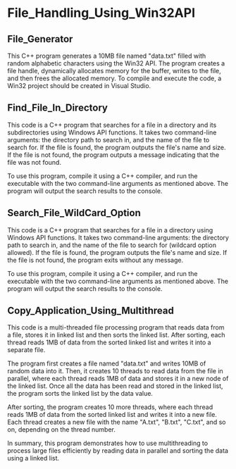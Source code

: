 # File_Handling_Using_Win32API

## File_Generator
This C++ program generates a 10MB file named "data.txt" filled with random alphabetic characters using the Win32 API. The program creates a file handle, dynamically allocates memory for the buffer, writes to the file, and then frees the allocated memory. To compile and execute the code, a Win32 project should be created in Visual Studio.

## Find_File_In_Directory
This code is a C++ program that searches for a file in a directory and its subdirectories using Windows API functions. It takes two command-line arguments: the directory path to search in, and the name of the file to search for. If the file is found, the program outputs the file's name and size. If the file is not found, the program outputs a message indicating that the file was not found.

To use this program, compile it using a C++ compiler, and run the executable with the two command-line arguments as mentioned above. The program will output the search results to the console.

## Search_File_WildCard_Option
This code is a C++ program that searches for a file in a directory using Windows API functions. It takes two command-line arguments: the directory path to search in, and the name of the file to search for (wildcard option allowed). If the file is found, the program outputs the file's name and size. If the file is not found, the program exits without any message.

To use this program, compile it using a C++ compiler, and run the executable with the two command-line arguments as mentioned above. The program will output the search results to the console.

## Copy_Application_Using_Multithread
This code is a multi-threaded file processing program that reads data from a file, stores it in linked list and then sorts the linked list. After sorting, each thread reads 1MB of data from the sorted linked list and writes it into a separate file.

The program first creates a file named "data.txt" and writes 10MB of random data into it. Then, it creates 10 threads to read data from the file in parallel, where each thread reads 1MB of data and stores it in a new node of the linked list. Once all the data has been read and stored in the linked list, the program sorts the linked list by the data value.

After sorting, the program creates 10 more threads, where each thread reads 1MB of data from the sorted linked list and writes it into a new file. Each thread creates a new file with the name "A.txt", "B.txt", "C.txt", and so on, depending on the thread number.

In summary, this program demonstrates how to use multithreading to process large files efficiently by reading data in parallel and sorting the data using a linked list.